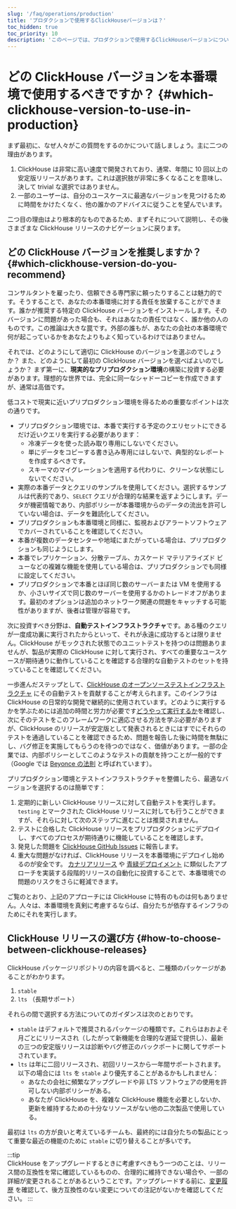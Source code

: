 ```yaml
---
slug: '/faq/operations/production'
title: 'プロダクションで使用するClickHouseバージョンは？'
toc_hidden: true
toc_priority: 10
description: 'このページでは、プロダクションで使用するClickHouseバージョンについてのガイダンスを提供します'
---
```





# どの ClickHouse バージョンを本番環境で使用するべきですか？ {#which-clickhouse-version-to-use-in-production}

まず最初に、なぜ人々がこの質問をするのかについて話しましょう。主に二つの理由があります。

1. ClickHouse は非常に高い速度で開発されており、通常、年間に 10 回以上の安定版リリースがあります。これは選択肢が非常に多くなることを意味し、決して trivial な選択ではありません。
2. 一部のユーザーは、自分のユースケースに最適なバージョンを見つけるために時間をかけたくなく、他の誰かのアドバイスに従うことを望んでいます。

二つ目の理由はより根本的なものであるため、まずそれについて説明し、その後さまざまな ClickHouse リリースのナビゲーションに戻ります。

## どの ClickHouse バージョンを推奨しますか？ {#which-clickhouse-version-do-you-recommend}

コンサルタントを雇ったり、信頼できる専門家に頼ったりすることは魅力的です。そうすることで、あなたの本番環境に対する責任を放棄することができます。誰かが推奨する特定の ClickHouse バージョンをインストールします。そのバージョンに問題があった場合も、それはあなたの責任ではなく、誰か他の人のものです。この推論は大きな罠です。外部の誰もが、あなたの会社の本番環境で何が起こっているかをあなたよりもよく知っているわけではありません。

それでは、どのようにして適切に ClickHouse のバージョンを選ぶのでしょうか？ また、どのようにして最初の ClickHouse バージョンを選べばよいのでしょうか？ まず第一に、**現実的なプリプロダクション環境**の構築に投資する必要があります。理想的な世界では、完全に同一なシャドーコピーを作成できますが、通常は高価です。

低コストで現実に近いプリプロダクション環境を得るための重要なポイントは次の通りです。

- プリプロダクション環境では、本番で実行する予定のクエリセットにできるだけ近いクエリを実行する必要があります：
    - 冷凍データを使った読み取り専用にしないでください。
    - 単にデータをコピーする書き込み専用にはしないで、典型的なレポートを作成するべきです。
    - スキーマのマイグレーションを適用する代わりに、クリーンな状態にしないでください。
- 実際の本番データとクエリのサンプルを使用してください。選択するサンプルは代表的であり、`SELECT` クエリが合理的な結果を返すようにします。データが機密情報であり、内部ポリシーが本番環境からのデータの流出を許可していない場合は、データを難読化してください。
- プリプロダクションも本番環境と同様に、監視およびアラートソフトウェアでカバーされていることを確認してください。
- 本番が複数のデータセンターや地域にまたがっている場合は、プリプロダクションも同じようにします。
- 本番でレプリケーション、分散テーブル、カスケード マテリアライズド ビューなどの複雑な機能を使用している場合は、プリプロダクションでも同様に設定してください。
- プリプロダクションで本番とほぼ同じ数のサーバーまたは VM を使用するか、小さいサイズで同じ数のサーバーを使用するかのトレードオフがあります。最初のオプションは追加のネットワーク関連の問題をキャッチする可能性がありますが、後者は管理が容易です。

次に投資すべき分野は、**自動テストインフラストラクチャ**です。ある種のクエリが一度成功裏に実行されたからといって、それが永遠に成功するとは限りません。ClickHouse がモックされた状態でのユニットテストを持つのは問題ありませんが、製品が実際の ClickHouse に対して実行され、すべての重要なユースケースが期待通りに動作していることを確認する合理的な自動テストのセットを持っていることを確認してください。

一歩進んだステップとして、[ClickHouse のオープンソーステストインフラストラクチャ](https://github.com/ClickHouse/ClickHouse/tree/master/tests) にその自動テストを貢献することが考えられます。このインフラは ClickHouse の日常的な開発で継続的に使用されています。どのように実行するかを学ぶためには追加の時間と労力が必要です[どうやって実行するか](../../development/tests.md)を確認し、次にそのテストをこのフレームワークに適応させる方法を学ぶ必要がありますが、ClickHouse のリリースが安定版として発表されるときにはすでにそれらのテストを通過していることを確認できるため、問題を報告した後に時間を無駄にし、バグ修正を実施してもらうのを待つのではなく、価値があります。一部の企業では、内部ポリシーとしてこのようなテストの貢献を持つことが一般的です（Google では [Beyonce の法則](https://www.oreilly.com/library/view/software-engineering-at/9781492082781/ch01.html#policies_that_scale_well) と呼ばれています）。

プリプロダクション環境とテストインフラストラクチャを整備したら、最適なバージョンを選択するのは簡単です：

1. 定期的に新しい ClickHouse リリースに対して自動テストを実行します。`testing` とマークされた ClickHouse リリースに対しても行うことができますが、それらに対して次のステップに進むことは推奨されません。
2. テストに合格した ClickHouse リリースをプリプロダクションにデプロイし、すべてのプロセスが期待通りに機能していることを確認します。
3. 発見した問題を [ClickHouse GitHub Issues](https://github.com/ClickHouse/ClickHouse/issues) に報告します。
4. 重大な問題がなければ、ClickHouse リリースを本番環境にデプロイし始めるのが安全です。 [カナリアリリース](https://martinfowler.com/bliki/CanaryRelease.html) や [青緑デプロイメント](https://martinfowler.com/bliki/BlueGreenDeployment.html) に類似したアプローチを実装する段階的リリースの自動化に投資することで、本番環境での問題のリスクをさらに軽減できます。

ご覧のとおり、上記のアプローチには ClickHouse に特有のものは何もありません。人々は、本番環境を真剣に考慮するならば、自分たちが依存するインフラのためにそれを実行します。

## ClickHouse リリースの選び方 {#how-to-choose-between-clickhouse-releases}

ClickHouse パッケージリポジトリの内容を調べると、二種類のパッケージがあることがわかります。

1. `stable`
2. `lts` （長期サポート）

それらの間で選択する方法についてのガイダンスは次のとおりです。

- `stable` はデフォルトで推奨されるパッケージの種類です。これらはおおよそ月ごとにリリースされ（したがって新機能を合理的な遅延で提供し）、最新の三つの安定版リリースは診断やバグ修正のバックポートに関してサポートされています。
- `lts` は年に二回リリースされ、初回リリースから一年間サポートされます。以下の場合には `lts` を `stable` より優先することがあるかもしれません：
    - あなたの会社に頻繁なアップグレードや非 LTS ソフトウェアの使用を許可しない内部ポリシーがある。
    - あなたが ClickHouse を、複雑な ClickHouse 機能を必要としないか、更新を維持するための十分なリソースがない他の二次製品で使用している。

最初は `lts` の方が良いと考えているチームも、最終的には自分たちの製品にとって重要な最近の機能のために `stable` に切り替えることが多いです。

:::tip    
ClickHouse をアップグレードするときに考慮すべきもう一つのことは、リリース間の互換性を常に確認しているものの、合理的に維持できない場合や、一部の詳細が変更されることがあるということです。アップグレードする前に、[変更履歴]( /whats-new/changelog/index.md) を確認して、後方互換性のない変更についての注記がないかを確認してください。
:::
